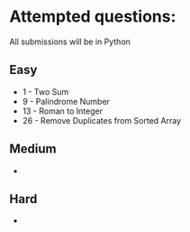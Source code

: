# Attempted questions:
All submissions will be in Python
## Easy
- 1 - Two Sum
- 9 - Palindrome Number
- 13 - Roman to Integer
- 26 - Remove Duplicates from Sorted Array 

## Medium
-

## Hard
-